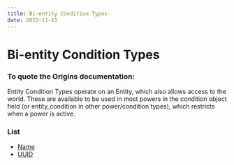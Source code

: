 ```yaml
---
title: Bi-entity Condition Types
date: 2022-11-11
---
```


# Bi-entity Condition Types
### __To quote the Origins documentation:__
Entity Condition Types operate on an Entity, which also allows access to the world. These are available to be used in most powers in the condition object field (or entity_condition in other power/condition types), which restricts when a power is active.


### List

* [Name](entity_condition_types/name.md)
* [UUID](entity_condition_types/uuid.md)